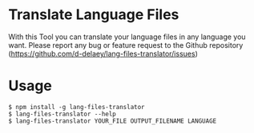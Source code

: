 # Translate Language Files

With this Tool you can translate your language files in any language you want.
Please report any bug or feature request to the Github repository (https://github.com/d-delaey/lang-files-translator/issues)

# Usage

<!-- usage -->

```sh-session
$ npm install -g lang-files-translator
$ lang-files-translator --help
$ lang-files-translator YOUR_FILE OUTPUT_FILENAME LANGUAGE
```

<!-- usagestop -->

